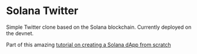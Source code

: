 # Solana Twitter

Simple Twitter clone based on the Solana blockchain.
Currently deployed on the devnet.

Part of this amazing [tutorial on creating a Solana dApp from scratch](https://lorisleiva.com/create-a-solana-dapp-from-scratch)

